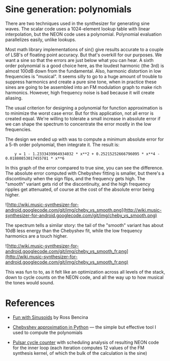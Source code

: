 # Sine generation: polynomials #

There are two techniques used in the synthesizer for generating sine
waves. The scalar code uses a 1024-element lookup table with linear
interpolation, but the NEON code uses a polynomial. Polynomial evaluation
parallelizes easily, unlike lookups.

Most math library implementations of sin() give results accurate to a
couple of LSB's of floating point accuracy. But that's overkill for our
purposes. We want a sine so that the errors are just below what you can
hear. A sixth order polynomial is a good choice here, as the loudest
harmonic (the 3rd) is almost 100dB down from the fundamental.
Also, harmonic distortion in low frequencies is "musical". It seems silly
to go to a huge amount of trouble to suppress harmonics and create a
pure sine tone, when in practice these sines are going to be assembled
into an FM modulation graph to make rich harmonics. However, high
frequency noise is bad because it will create aliasing.

The usual criterion for designing a polynomial for function approximation
is to minimize the worst case error. But for this application, not all
error is created equal. We're willing to tolerate a small increase in
absolute error if we can shape the spectrum to concentrate the error
mostly in the low frequencies.

The design we ended up with was to compute a minimum absolute error
for a 5-th order polynomial, then integrate it. The result is:

```
    y = 1 - 1.2333439964934032 * x**2 + 0.25215252666796095 * x**4 - 0.01880853017455781 * x**6
```

In this graph of the error compared to true sine, you can see the difference.
The absolute error computed with Chebyshev fitting is smaller, but there's
a discontinuity when the sign flips, and the frequency gets high. The
"smooth" variant gets rid of the discontinuity, and the high frequency
ripples get attenuated, of course at the cost of the absolute error being
higher.

![http://wiki.music-synthesizer-for-android.googlecode.com/git/img/cheby_vs_smooth.png](http://wiki.music-synthesizer-for-android.googlecode.com/git/img/cheby_vs_smooth.png)

The spectrum tells a similar story: the tail of the "smooth" variant has
about 10dB less energy than the Chebyshev fit, while the low frequency harmonics
are a touch higher.

![http://wiki.music-synthesizer-for-android.googlecode.com/git/img/cheby_vs_smooth_fr.png](http://wiki.music-synthesizer-for-android.googlecode.com/git/img/cheby_vs_smooth_fr.png)

This was fun to to, as it felt like an optimization across all levels of
the stack, down to cycle counts on the NEON code, and all the way up to
how musical the tones would sound.

# References #

  * [Fun with Sinusoids](http://www.rossbencina.com/code/sinusoids) by Ross Bencina

  * [Chebyshev approximation in Python](http://www.excamera.com/sphinx/article-chebyshev.html) — the simple but effective tool I used to compute the polynomials

  * [Pulsar cycle counter](http://pulsar.webshaker.net/ccc/sample-506402de) with scheduling analysis of resulting NEON code for the inner loop (each iteration computes 12 values of the FM synthesis kernel, of which the bulk of the calculation is the sine)
